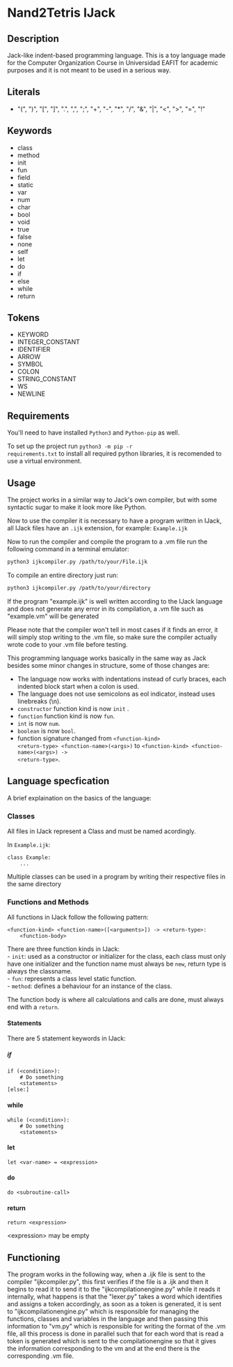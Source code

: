 # Nand2Tetris IJack

## Description

Jack-like indent-based programming language. This is a toy language made for the Computer Organization Course in Universidad EAFIT for academic purposes and it is not meant to be used in a serious way. 


## Literals
- "(", ")", "\[", "\]", ".", ",", ";", "+", "-", "*", "/", "&", "|", "<", ">", "=", "!"

## Keywords
- class
- method
- init
- fun
- field 
- static
- var
- num
- char
- bool
- void
- true
- false
- none
- self
- let
- do
- if 
- else
- while
- return

## Tokens
- KEYWORD
- INTEGER_CONSTANT
- IDENTIFIER
- ARROW
- SYMBOL
- COLON
- STRING_CONSTANT
- WS
- NEWLINE

## Requirements
You'll need to have installed <code>Python3</code> and <code>Python-pip</code> as well.  

To set up the project run <code>python3 -m pip -r requirements.txt</code> to install all required python libraries, it is recomended to use a virtual environment.  

## Usage

The project works in a similar way to Jack's own compiler, but with some syntactic sugar to make it look more like Python.  

Now to use the compiler it is necessary to have a program written in IJack, all IJack files have an <code>.ijk</code> extension, for example:  <code>Example.ijk</code>  

Now to run the compiler and compile the program to a .vm file run the following command in a terminal emulator:

```sh
python3 ijkcompiler.py /path/to/your/File.ijk
```

To compile an entire directory just run:
```sh
python3 ijkcompiler.py /path/to/your/directory
```

If the program "example.ijk" is well written according to the IJack language and does not generate any error in its compilation, a .vm file such as "example.vm" will be generated  

Please note that the compiler won't tell in most cases if it finds an error, it will simply stop writing to the .vm file, so make sure the compiler actually wrote code to your .vm file before testing.

This programming language works basically in the same way as Jack besides some minor changes in structure, some of those changes are:

- The language now works with indentations instead of curly braces, each indented block start when a colon is used.
- The language does not use semicolons as eol indicator, instead uses linebreaks (\\n).
- <code>constructor</code> function kind is now <code>init</code> .
- <code>function</code> function kind is now <code>fun</code>.
- <code>int</code> is now <code>num</code>.
- <code>boolean</code> is now <code>bool</code>.
- function signature changed from <code>\<function-kind\> \<return-type\> \<function-name\>(\<args\>)</code> to <code><function-kind\> <function-name\>(\<args\>) -> \<return-type\></code>.

## Language specfication

A brief explaination on the basics of the language:

### Classes
All files in IJack represent a Class and must be named acordingly.

In <code>Example.ijk</code>:
```
class Example:
    ...
```

Multiple classes can be used in a program by writing their respective files in the same directory

### Functions and Methods

All functions in IJack follow the following pattern:
```
<function-kind> <function-name>([<arguments>]) -> <return-type>: 
    <function-body>
```
There are three function kinds in IJack:  
        - <code>init</code>: used as a constructor or initializer for the class, each class must only have one initializer and the function name must always be <code>new</code>, return type is always the classname.  
        - <code>fun</code>: represents a class level static function.  
        - <code>method</code>: defines a behaviour for an instance of the class.  

The function body is where all calculations and calls are done, must always end with a <code>return</code>.

#### Statements
There are 5 statement keywords in IJack:

##### if
```
if (<condition>):
    # Do something
    <statements>
[else:]
```
#### while
```
while (<condition>):
    # Do something
    <statements>
```
#### let
```
let <var-name> = <expression>
```
#### do 
```
do <subroutine-call>
```
#### return
```
return <expression>
```
\<expression\> may be empty

## Functioning
The program works in the following way, when a .ijk file is sent to the compiler "ijkcompiler.py", this first verifies if the file is a .ijk and then it begins to read it to send it to the "ijkcompilationengine.py" while it reads it internally, what happens is that the "lexer.py" takes a word which identifies and assigns a token accordingly, as soon as a token is generated, it is sent to "ijkcompilationengine.py" which is responsible for managing the functions, classes and variables in the language and then passing this information to "vm.py" which is responsible for writing the format of the .vm file, all this process is done in parallel such that for each word that is read a token is generated which is sent to the compilationengine so that it gives the information corresponding to the vm and at the end there is the corresponding .vm file.
